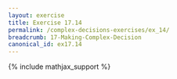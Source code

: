 ```yaml
---
layout: exercise
title: Exercise 17.14
permalink: /complex-decisions-exercises/ex_14/
breadcrumb: 17-Making-Complex-Decision
canonical_id: ex17.14
---
```


{% include mathjax_support %}
